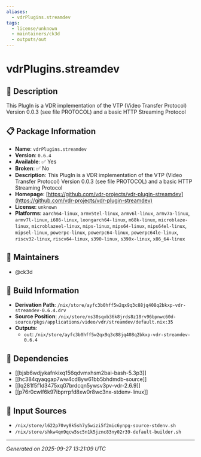```yaml
---
aliases:
  - vdrPlugins.streamdev
tags:
  - license/unknown
  - maintainers/ck3d
  - outputs/out
---
```


# vdrPlugins.streamdev

## 📝 Description

This PlugIn is a VDR implementation of the VTP (Video Transfer Protocol) Version 0.0.3 (see file PROTOCOL) and a basic HTTP Streaming Protocol

## 📋 Package Information

- **Name**: `vdrPlugins.streamdev`
- **Version**: `0.6.4`
- **Available**: ✅ Yes
- **Broken**: ✅ No
- **Description**: This PlugIn is a VDR implementation of the VTP (Video Transfer Protocol) Version 0.0.3 (see file PROTOCOL) and a basic HTTP Streaming Protocol
- **Homepage**: [https://github.com/vdr-projects/vdr-plugin-streamdev](https://github.com/vdr-projects/vdr-plugin-streamdev)
- **License**: `unknown`
- **Platforms**: `aarch64-linux`, `armv5tel-linux`, `armv6l-linux`, `armv7a-linux`, `armv7l-linux`, `i686-linux`, `loongarch64-linux`, `m68k-linux`, `microblaze-linux`, `microblazeel-linux`, `mips-linux`, `mips64-linux`, `mips64el-linux`, `mipsel-linux`, `powerpc-linux`, `powerpc64-linux`, `powerpc64le-linux`, `riscv32-linux`, `riscv64-linux`, `s390-linux`, `s390x-linux`, `x86_64-linux`
## 👥 Maintainers

- @ck3d


## 🔧 Build Information

- **Derivation Path**: `/nix/store/ayfc3b0hff5w2qx9q3c88jq408q2bkxp-vdr-streamdev-0.6.4.drv`
- **Source Position**: `/nix/store/ns30sqxb36k8jrds8z18rv96bpnwc60d-source/pkgs/applications/video/vdr/streamdev/default.nix:35`
- **Outputs**:
  - `out`:  `/nix/store/ayfc3b0hff5w2qx9q3c88jq408q2bkxp-vdr-streamdev-0.6.4`

## 🔗 Dependencies

- [[bjsb6wdjykafnkixq156qdvmxhsm2bai-bash-5.3p3]]
- [[hc384qyaqgap7ww4cd8yw61bb5bhdmdb-source]]
- [[lq281f5f1d3475xq07brdcqn5ywsv3pv-vdr-2.6.9]]
- [[p76r0cwlf6k97ibprrpfd8xw0r8wc3nx-stdenv-linux]]

## 📁 Input Sources

- `/nix/store/l622p70vy8k5sh7y5wizi5f2mic6ynpg-source-stdenv.sh`
- `/nix/store/shkw4qm9qcw5sc5n1k5jznc83ny02r39-default-builder.sh`

---
*Generated on 2025-09-27 13:21:09 UTC*
